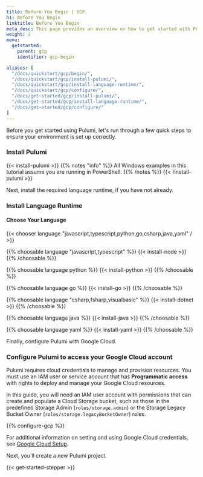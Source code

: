 ```yaml
---
title: Before You Begin | GCP
h1: Before You Begin
linktitle: Before You Begin
meta_desc: This page provides an overview on how to get started with Pulumi and Google Cloud.
weight: 2
menu:
  getstarted:
    parent: gcp
    identifier: gcp-begin

aliases: [
  "/docs/quickstart/gcp/begin/",
  "/docs/quickstart/gcp/install-pulumi/",
  "/docs/quickstart/gcp/install-language-runtime/",
  "/docs/quickstart/gcp/configure/",
  "/docs/get-started/gcp/install-pulumi/",
  "/docs/get-started/gcp/install-language-runtime/",
  "/docs/get-started/gcp/configure/"
]
---
```


Before you get started using Pulumi, let's run through a few quick steps to ensure your environment is set up correctly.

### Install Pulumi

{{< install-pulumi >}}
{{% notes "info" %}}
All Windows examples in this tutorial assume you are running in PowerShell.
{{% /notes %}}
{{< /install-pulumi >}}

Next, install the required language runtime, if you have not already.

### Install Language Runtime

#### Choose Your Language

{{< chooser language "javascript,typescript,python,go,csharp,java,yaml" / >}}

{{% choosable language "javascript,typescript" %}}
{{< install-node >}}
{{% /choosable %}}

{{% choosable language python %}}
{{< install-python >}}
{{% /choosable %}}

{{% choosable language go %}}
{{< install-go >}}
{{% /choosable %}}

{{% choosable language "csharp,fsharp,visualbasic" %}}
{{< install-dotnet >}}
{{% /choosable %}}

{{% choosable language java %}}
{{< install-java >}}
{{% /choosable %}}

{{% choosable language yaml %}}
{{< install-yaml >}}
{{% /choosable %}}

Finally, configure Pulumi with Google Cloud.

### Configure Pulumi to access your Google Cloud account

Pulumi requires cloud credentials to manage and provision resources. You must use an IAM user or service account that has **Programmatic access** with rights to deploy and manage your Google Cloud resources.

In this guide, you will need an IAM user account with permissions that can create and populate a Cloud Storage bucket, such as those in the predefined Storage Admin (`roles/storage.admin`) or the Storage Legacy Bucket Owner (`roles/storage.legacyBucketOwner`) roles.

{{% configure-gcp %}}

For additional information on setting and using Google Cloud credentials, see [Google Cloud Setup](/registry/packages/gcp/installation-configuration).

Next, you'll create a new Pulumi project.

{{< get-started-stepper >}}
